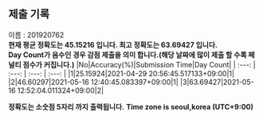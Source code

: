 


  
## 제출 기록  
이름 : 201920762  
**현재 평균 정확도는 45.15216 입니다. 최고 정확도는 63.69427 입니다.**  
**Day Count가 음수인 경우 감점 제출을 의미 합니다.(해당 날짜에 많이 제출 할 수록 페널티 점수가 커집니다.)**
|No|Accuracy(%)|Submission Time|Day Count|
| :---: | :---: | :---: | :---: |
|1|25.15924|2021-04-29 20:56:45.517133+09:00|1|
|2|46.60297|2021-05-16 12:40:45.083397+09:00|1|
|3|63.69427|2021-05-16 12:52:04.011324+09:00|2|


**정확도는 소숫점 5자리 까지 출력됩니다.**
**Time zone is seoul,korea (UTC+9:00)**
